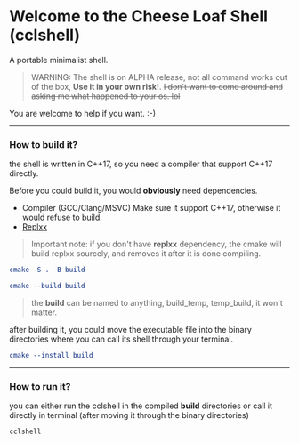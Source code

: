 # Welcome to the Cheese Loaf Shell (cclshell)
A portable minimalist shell.

> WARNING: The shell is on ALPHA release, not all command works out of the box,
> **Use it in your own risk!**.
> ~~I don't want to come around and asking me what happened to your os. lol~~

You are welcome to help if you want. :-)

---
### How to build it?
the shell is written in C++17, so you need a compiler that support C++17 directly.

Before you could build it, you would **obviously** need dependencies.
+ Compiler (GCC/Clang/MSVC) Make sure it support C++17, otherwise it would refuse to build.
+ [Replxx](https://github.com/AmokHuginnsson/replxx)

> Important note: if you don't have **replxx** dependency, the cmake will build replxx sourcely, and removes it after it is done compiling.

```cmake
cmake -S . -B build
```
```cmake
cmake --build build
```
> the **build** can be named to anything, build_temp, temp_build, it won't matter.

after building it, you could move the executable file into the binary directories where you can call its shell through your terminal.
```cmake
cmake --install build
```

---
### How to run it?
you can either run the cclshell in the compiled **build** directories or call it directly in terminal (after moving it through the binary directories)
```shell
cclshell
```
